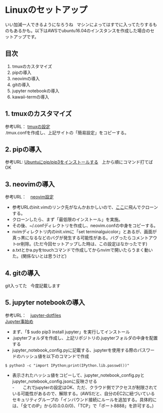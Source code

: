 # Linuxのセットアップ  
いい加減一人できるようになろうね  
マシンによってはすでに入ってたりするものもあるかも。以下はAWSでubuntu16.04のインスタンスを作成した場合のセットアップです。  

## 目次  
1. tmuxのカスタマイズ  
2. pipの導入  
3. neovimの導入  
4. gitの導入  
5. jupyter notebookの導入  
6. kawaii-termの導入  

## 1. tmuxのカスタマイズ  
参考URL： [tmuxの設定](https://gink03.github.io/tmux/)  
.tmux.confを作成し、上記サイトの「簡易設定」をコピーする。  

## 2. pipの導入  
参考URL: [Ubuntuにpip/pip3をインストールする](http://pcl.solima.net/pyblog/archives/57)  
上から順にコマンド打てばOK  

## 3. neovimの導入  
参考URL：　[neovim設定](https://gink03.github.io/neovim/)  
- 参考URLのinit.vimのリンク先がなんかおかしいので、[ここ](https://bitbucket.org/nardtree/neovim.conf)に飛んでクローンする。  
- クローンしたら、まず「最低限のインストール」を実施。  
- その後、~/.confディレクトリを作成し、neovim.confの中身をコピーする。  
- nvimディレクトリ内のinit.vimに「set terminalguicolor」とあるが、画面が真っ黒になるなどのバグが発生する可能性がある。バグったらコメントアウトor削除。(ただ今回セットアップした時は、この設定はなかったです)  
- a.txtとかa.pyをtouchコマンドで作成してからnvimで開いたらうまく動いた。(関係ないとは思うけど)  

## 4. gitの導入  
git入ってた  
今度記載します  

## 5. jupyter notebookの導入  
参考URL：　[jupyter-dotfiles](https://github.com/GINK03/jupyter-dotfiles)  
[Jupyter事始め](https://qiita.com/taka4sato/items/2c3397ff34c440044978)  

- まず、「$ sudo pip3 install jupyter」を実行してインストール  
- .jupyterフォルダを作成し、上記リポジトリの.jupyterフォルダの中身を配置する  
- jupyter_notebook_config.pyに記載する、jupyterを使用する際のパスワードのハッシュ値を以下のコマンドで作成  
```
$ python3 -c "import IPython;print(IPython.lib.passwd())"
```
- 表示されたハッシュ値をコピーして、jupyter_notebook_config.pyとjupyter_notebook_config.jsonに反映させる  
-　　これでjupyterの設定はOK、ただ、クラウド側でアクセスが制限されている可能性があるので、解除する。(AWSだと、自分のEC2に紐づいているセキュリティグループの「インバウンド接続にルールを追加する。具体的には、「全てのIP」から(0.0.0.0/0)、「TCP」で「ポート8888」を許可する。)  
